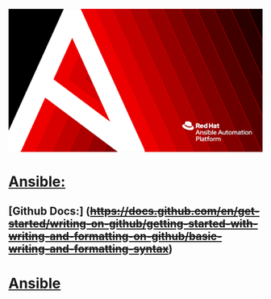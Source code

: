 ![inage alt](https://github.com/josh-butler93/ansible/blob/986c18c1cafca3a942c707745b99d0e8e39e77e8/Setup/ansible.png)
# [Ansible:](https://docs.ansible.com/ansible/latest/playbook_guide/playbooks_intro.html#ansible-pull)
## [Github Docs:] (~~https://docs.github.com/en/get-started/writing-on-github/getting-started-with-writing-and-formatting-on-github/basic-writing-and-formatting-syntax~~)
# [Ansible](https://docs.ansible.com/ansible/latest/playbook_guide/playbooks_intro.html#ansible-pull)
